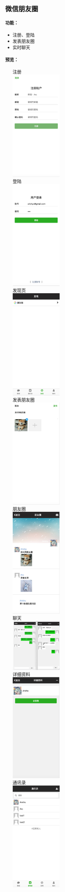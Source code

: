 <h2>微信朋友圈</h2>
<h4>功能：</h4>
<ul>
    <li>注册、登陆</li>
    <li>发表朋友圈</li>
    <li>实时聊天</li>
</ul>

<h4>预览：</h4>
<ul type="none">
    <li>
    <div>注册</div>
    <img width="150" src="./imgs/注册.png">
    </li>
    <li>
    <div>登陆</div>
    <img width="150" src="./imgs/登陆.png">
    </li>
    <li>
    <div>发现页</div>
    <img width="150" src="./imgs/发现.png">
    </li>
    <li>
    <div>发表朋友圈</div>
    <img width="150" src="./imgs/发表.png">
    </li>
    <li>
    <div>朋友圈</div>
    <img width="150" src="./imgs/朋友圈2.png">
    </li>
    <li>
    <div>聊天</div>
    <img width="150" src="./imgs/聊天.png">
    </li>
    <li>
    <div>详细资料</div>
    <img width="150" src="./imgs/详细资料.png">
    </li>
    <li>
    <div>通讯录</div>
    <img width="150" src="./imgs/通讯录.png">
    </li>
</ul>